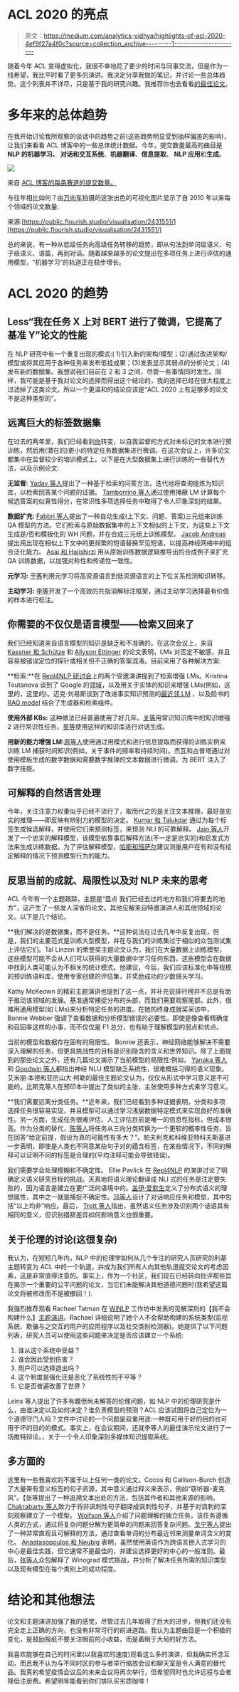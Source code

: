 # ACL 2020 的亮点

> 原文：<https://medium.com/analytics-vidhya/highlights-of-acl-2020-4ef9f27a4f0c?source=collection_archive---------1----------------------->

随着今年 ACL 变得虚拟化，我很不幸地花了更少的时间与同事交流，但是作为一线希望，我比平时看了更多的演讲。我决定分享我做的笔记，并讨论一些总体趋势。这个列表并不详尽，只是基于我的研究兴趣。我推荐你也去看看[的最佳论文](https://acl2020.org/blog/ACL-2020-best-papers/)。

# 多年来的总体趋势

在我开始讨论我所观察的谈话中的趋势之前(这些趋势明显受到抽样偏差的影响)，让我们来看看 ACL 博客中的一些总体统计数据。今年，提交数量最高的曲目是**NLP 的机器学习、** **对话和交互系统**、**机器翻译**、**信息提取**、 **NLP 应用**和**生成**。

![](img/14480e1065628d83351087af59067a54.png)

来自 [ACL 博客的每条赛道的提交数量。](https://acl2020.org/blog/general-conference-statistics/)

与往年相比如何？由[万向车](https://public.flourish.studio/visualisation/2431551/)拍摄的这张出色的可视化图片显示了自 2010 年以来每个领域的论文数量:

来源:[https://public.flourish.studio/visualisation/2431551/](https://public.flourish.studio/visualisation/2431551/)

总的来说，有一种从低级任务向高级任务转移的趋势，即从句法到单词级语义、句子级语义、语篇，再到对话。随着越来越多的论文提出在多项任务上进行评估的通用模型，“机器学习”的轨道正在稳步增长。

# ACL 2020 的趋势

## Less“我在任务 X 上对 BERT 进行了微调，它提高了基准 Y”论文的性能

在 NLP 研究中有一个重复出现的模式:( 1)引入新的架构/模型；(2)通过改进架构/模型或将其应用于各种任务来发布低挂成果；(3)发表显示其弱点的分析论文；(4)发布新的数据集。我想说我们目前在 2 和 3 之间，尽管一些事情同时发生。同样，我可能是基于我对论文的选择而得出这个结论的，我的选择已经在很大程度上过滤掉了这类论文。所以一个更温和的结论应该是“ACL 2020 上有足够多的论文不是这种类型的”。

## 远离巨大的标签数据集

在过去的两年里，我们已经看到[向](https://thegradient.pub/nlp-imagenet/)转变，以自我监督的方式对未标记的文本进行预训练，然后用(潜在的)更小的特定任务数据集进行微调。在这次会议上，许多论文都集中在监督较少的培训模式上。以下是在大型数据集上进行训练的一些替代方法，以及示例论文:

**无监督:** [Yadav 等人](https://www.aclweb.org/anthology/2020.acl-main.414.pdf)提出了一种基于检索的问答方法，迭代地将查询提炼为知识库，以检索回答某个问题的证据。 [Tamborrino 等人](https://www.aclweb.org/anthology/2020.acl-main.357.pdf)通过使用掩蔽 LM 计算每个候选答案的似真性得分，在常识性多项选择任务中取得了令人印象深刻的结果。

**数据扩充:** [Fabbri 等人](https://www.aclweb.org/anthology/2020.acl-main.413.pdf)提出了一种自动生成(上下文、问题、答案)三元组来训练 QA 模型的方法。它们检索与原始数据集中的上下文相似的上下文，为这些上下文生成是/否和模板化的 WH 问题，并在合成三元组上训练模型。 [Jacob Andreas](https://www.aclweb.org/anthology/2020.acl-main.676.pdf) 提出用出现在相似上下文中的更频繁的短语替换罕见短语，以提高神经网络中的组合泛化能力。 [Asai 和 Hajishirzi](https://www.aclweb.org/anthology/2020.acl-main.499.pdf) 用从原始训练数据逻辑推导出的合成例子来扩充 QA 训练数据，以加强对称性和传递性一致性。

**元学习:** [于等](https://www.aclweb.org/anthology/2020.acl-main.336.pdf)利用元学习将高资源语言到低资源语言的上下位关系检测知识转移。

**主动学习:** [李等](https://www.aclweb.org/anthology/2020.acl-main.738.pdf)开发了一个高效的共指消解标注框架，通过主动学习选择最有价值的样本进行标注。

## 你需要的不仅仅是语言模型——检索又回来了

我们已经知道来自语言模型的知识是缺乏和不准确的。在这次会议上，来自 [Kassner 和 Schütze](https://www.aclweb.org/anthology/2020.acl-main.698.pdf) 和 [Allyson Ettinger](https://www.mitpressjournals.org/doi/pdf/10.1162/tacl_a_00298) 的论文表明，LMs 对否定不敏感，并且容易被错误定位的探针或相关但不正确的答案混淆。目前采用了各种解决方案:

**检索:**在 [Repl4NLP 研讨会](https://sites.google.com/view/repl4nlp2020/home)上的两个受邀演讲提到了检索增强 LMs。Kristina Toutanova 谈到了 Google 的[领域](https://arxiv.org/abs/2002.08909)，以及用关于实体的知识来增强 LMs(例如，这里的，这里的)。迈克·刘易斯谈到了改进事实知识预测的[最近邻 LM](https://openreview.net/forum?id=HklBjCEKvH) ，以及脸书的 [RAG model](https://arxiv.org/abs/2005.11401) 结合了生成器和检索组件。

**使用外部 KBs:** 这种做法已经普遍使用了好几年。[关等](https://www.mitpressjournals.org/doi/pdf/10.1162/tacl_a_00302)用常识知识库中的知识增强 2 进行常识性任务。[吴等](https://www.aclweb.org/anthology/2020.acl-main.515.pdf)使用这样的知识库进行对话生成。

**用新的能力增强 LM:**[周等人](https://www.aclweb.org/anthology/2020.acl-main.678.pdf)使用通过用模式和进行信息提取而获得的训练实例来训练 LM 捕获时间知识(例如，关于事件的频率和持续时间)。杰瓦和古普塔通过对使用模板生成的数字数据和需要数字推理的文本数据进行微调，为 BERT 注入了数字技能。

## 可解释的自然语言处理

今年，关注注意力权重似乎已经不流行了，取而代之的是关注文本推理，最好是忠实的推理——即反映有辨别力的模型的决定。 [Kumar 和 Talukdar](https://www.aclweb.org/anthology/2020.acl-main.771.pdf) 通过为每个标签生成候选解释，并使用它们来预测标签，来预测 NLI 的可靠解释。 [Jain 等人](https://www.aclweb.org/anthology/2020.acl-main.409.pdf)开发了一个忠实的解释模型，该模型依靠事后解释方法(不一定是忠实的)和启发式方法来生成训练数据。为了评估解释模型，[哈斯和班萨尔](https://www.aclweb.org/anthology/2020.acl-main.491.pdf)建议测量用户在有和没有给定解释的情况下预测模型行为的能力。

## 反思当前的成就、局限性以及对 NLP 未来的思考

ACL 今年有一个主题跟踪，主题是“盘点
我们已经去过的地方和我们将要去的地方”，这产生了一些发人深省的论文。其他见解来自特邀演讲人和其他领域的论文。以下是几个结论。

**我们解决的是数据集，而不是任务。**这种说法在过去几年中反复出现，但是，我们的主要范式是训练大型模型，并在与我们的训练集过于相似的众包测试集上评估它们。Tal Linzen 的荣誉奖主题论文认为，我们在大量数据上训练模型，这些模型可能不会从人们可以获得的大量数据中学习任何东西，这些模型会在数据中找到人类可能认为不相关的统计模式。他建议，今后，我们应该标准化中等规模的预训练语料库，使用专家创建的评估集，并奖励成功的少数镜头学习。

Kathy McKeown 的精彩主题演讲也提到了这一点，并补充说排行榜并不总是有助于推动该领域的发展。基准通常捕捉分布的头部，而我们需要观察尾部。此外，很难用通用模型(如 LMs)来分析特定任务的进度。在她的终身成就奖采访中，Bonnie Webber 强调了查看数据和分析模型错误的必要性。即使是像查看精确度和召回率这样的小事，而不仅仅是 F1 总分，也有助于理解模型的弱点和优点。

当前的模型和数据存在固有的局限性。 Bonnie 还表示，神经网络能够解决不需要深入理解的任务，但更具挑战性的目标是识别隐含的含义和世界知识。除了上面提到的那些论文之外，还有几篇论文揭示了当前模型的局限性:例如， [Yanaka 等人](https://www.aclweb.org/anthology/2020.acl-main.543.pdf)和 [Goodwin 等人](https://www.aclweb.org/anthology/2020.acl-main.177.pdf)都指出神经 NLU 模型缺乏系统性，很难概括习得的语义现象。艾米丽·本德和亚历山大·柯勒的最佳主题论文认为，仅仅从形式中学习意义是不可能的。比斯克等人在预印本中提出了类似的主张，主张使用多种方式来学习意义。

**我们需要远离分类任务。**近年来，我们已经看到多种证据表明，分类和多项选择任务很容易实现，并且模型可以通过学习浅层数据特定模式来实现良好的准确性。另一方面，生成任务很难评估，人工评估目前是唯一的信息性指标，但成本很高。作为分类的替代，[陈等人](https://www.aclweb.org/anthology/2020.acl-main.774.pdf)将任务从三向分类转换为一个更软的概率性任务，旨在回答“给定前提，假设为真的可能性有多大？”。帕夫利克和科维亚特科夫斯基进一步表明，即使是人类也不同意某些句子对的蕴含标签，在某些情况下，不同的解释可以证明不同的标签是合理的(平均注释可能会导致错误)。

我们需要学会处理模糊和不确定性。 Ellie Pavlick 在 [Repl4NLP](https://sites.google.com/view/repl4nlp2020/home) 的演讲讨论了明确定义语义研究目标的挑战。天真地将语义理论翻译成 NLI 式的任务是注定要失败的，因为语言是建立在更广泛的语境中的。[盖伊·爱默生](https://www.aclweb.org/anthology/2020.acl-main.663/)定义了分布式语义的理想属性，其中之一就是捕捉不确定性。[冯等人](https://www.aclweb.org/anthology/2020.acl-main.182.pdf)设计了对话响应任务和模型，其中包括“以上均非”响应。最后， [Trott 等人](https://www.aclweb.org/anthology/2020.acl-main.462.pdf)指出，虽然语义任务涉及识别两个话语具有相同的意义，但识别措辞差异如何影响意义也很重要。

## 关于伦理的讨论(这很复杂)

我认为，在短短几年内，NLP 中的伦理学如何从几个专注的研究人员研究的利基主题转变为 ACL 中的一个轨道，并成为我们所有人向其他轨道提交论文的考虑因素，这是非常值得注意的。事实上，作为一个社区，我们现在已经转向批评那些旨在揭示一个重要的公平问题的论文，当它们未能解决其他道德问题时(我希望这篇论文将被修改而不是被撤回！).

我强烈推荐观看 Rachael Tatman 在 [WiNLP](http://www.winlp.org/) 工作坊中发表的见解深刻的【我不会构建什么】[主题演讲](https://slideslive.com/38929585/what-i-wont-build)。Rachael 详细说明了她个人不会帮助构建的系统类型(监视系统、欺骗与之交互的用户的应用程序以及社交类别检测器)。她提供了以下问题列表，研究人员可以使用这些问题来决定是否应该建立一个系统:

1.  谁从这个系统中受益？
2.  谁会因此受到伤害？
3.  用户可以选择退出吗？
4.  这个制度是强化还是恶化了系统性的不平等？
5.  它是否普遍改善了世界？

Leins 等人提出了许多有趣但尚未解答的伦理问题，如 NLP 中的伦理研究是什么，由谁决定以及如何决定？谁负责模型的预测？ACL 应该试图将自己定位为一个道德守门人吗？文件中讨论的一个问题是双重用途:一种既可用于好的目的也可用于坏的目的的模式。事实上，在会议期间，还就李等人的最佳演示论文进行了一场推特辩论。，关于一个令人印象深刻多媒体知识提取系统。

## 多方面的

这里有一些我喜欢的不属于以上任何一类的论文。Cocos 和 Callison-Burch 创造了大量带有意义标签的句子资源，其中意义通过释义来表示，例如“窃听器-麦克风”。【张等提出了一种追溯文本出处的方法，包括其作者和其他来源的影响。 [Chakrabarty 等人](https://www.aclweb.org/anthology/2020.acl-main.711.pdf)致力于将非讽刺性句子翻译成讽刺性句子，并基于对讽刺的深刻观察建立了一个模型。 [Wolfson 等人](https://www.mitpressjournals.org/doi/pdf/10.1162/tacl_a_00309)介绍了问题理解的独立任务，该任务遵循人类的方式，通过将复杂问题分解为更简单的问题来回答复杂问题。[戈宁等人](https://www.aclweb.org/anthology/2020.acl-main.51.pdf)提出了一种非常直观且可解释的方法，通过查看单词的分布最近邻来测量单词含义的变化。 [Anastasopoulos 和 Neubig](https://www.aclweb.org/anthology/2020.acl-main.766.pdf) 表明，虽然使用英语作为跨语言嵌入式学习的中心是最佳实践，但它通常不是最佳的，并建议选择更好的中心的一般准则。最后，[张等人](https://www.aclweb.org/anthology/2020.acl-main.508.pdf)众包解释了 Winograd 模式挑战，并分析了解决任务所需的知识类型以及现有模型在每个类别上的成功程度。

# 结论和其他想法

论文和主题演讲加强了我的感觉，尽管过去几年取得了巨大的进步，但我们还没有完全走上正确的方向，也没有非常可行的前进道路。我认为主题曲目是一个积极的变化，是鼓励报纸不要关注眼前的小收益，而是着眼于大局的好方法。

我喜欢能够在自己的时间里(以我喜欢的速度)观看这么多的演讲，但我确实怀念互动，而且我不认为与不同时区的参与者举行缩放会议和聊天室是令人满意的替代品。我真的希望疫情会议后的未来会议将再次举行，但希望同时也允许远程与会者降低注册费。希望明年能看到你们排队买劣质咖啡！